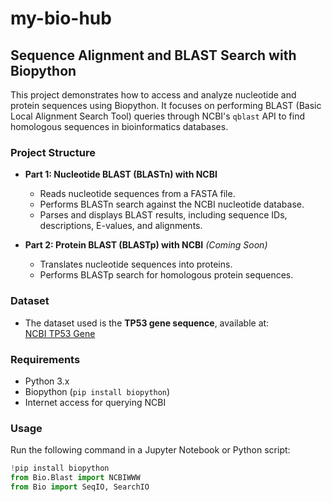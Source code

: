 # my-bio-hub

## Sequence Alignment and BLAST Search with Biopython

This project demonstrates how to access and analyze nucleotide and protein sequences using Biopython. 
It focuses on performing BLAST (Basic Local Alignment Search Tool) queries through NCBI's `qblast` API 
to find homologous sequences in bioinformatics databases.

### Project Structure
- **Part 1: Nucleotide BLAST (BLASTn) with NCBI**
  - Reads nucleotide sequences from a FASTA file.
  - Performs BLASTn search against the NCBI nucleotide database.
  - Parses and displays BLAST results, including sequence IDs, descriptions, E-values, and alignments.

- **Part 2: Protein BLAST (BLASTp) with NCBI** *(Coming Soon)*
  - Translates nucleotide sequences into proteins.
  - Performs BLASTp search for homologous protein sequences.

### Dataset
- The dataset used is the **TP53 gene sequence**, available at:  
  [NCBI TP53 Gene](https://www.ncbi.nlm.nih.gov/gene/7157)

### Requirements
- Python 3.x
- Biopython (`pip install biopython`)
- Internet access for querying NCBI

### Usage
Run the following command in a Jupyter Notebook or Python script:
```python
!pip install biopython
from Bio.Blast import NCBIWWW 
from Bio import SeqIO, SearchIO 
